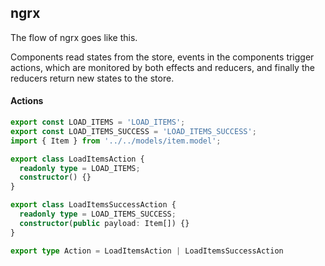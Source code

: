 ## ngrx

The flow of ngrx goes like this.

Components read states from the store, events in the components trigger actions, which are monitored by both effects and reducers, and finally the reducers return new states to the store.

#### Actions

```ts
export const LOAD_ITEMS = 'LOAD_ITEMS';
export const LOAD_ITEMS_SUCCESS = 'LOAD_ITEMS_SUCCESS';
import { Item } from '../../models/item.model';

export class LoadItemsAction {
  readonly type = LOAD_ITEMS;
  constructor() {}
}

export class LoadItemsSuccessAction {
  readonly type = LOAD_ITEMS_SUCCESS;
  constructor(public payload: Item[]) {}
}

export type Action = LoadItemsAction | LoadItemsSuccessAction
```
